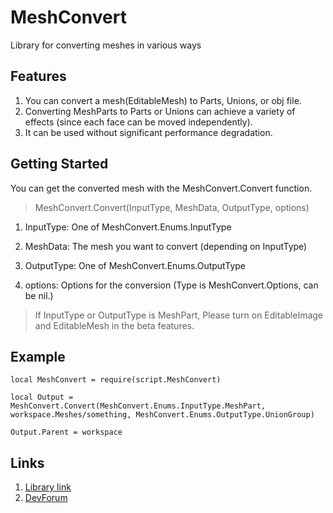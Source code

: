 # **MeshConvert**

Library for converting meshes in various ways

## **Features**

1. You can convert a mesh(EditableMesh) to Parts, Unions, or obj file.
2. Converting MeshParts to Parts or Unions can achieve a variety of effects (since each face can be moved independently).
3. It can be used without significant performance degradation.

## **Getting Started**

You can get the converted mesh with the MeshConvert.Convert function.

> MeshConvert.Convert(InputType, MeshData, OutputType, options)

1. InputType: One of MeshConvert.Enums.InputType

2. MeshData: The mesh you want to convert (depending on InputType)

3. OutputType: One of MeshConvert.Enums.OutputType

4. options: Options for the conversion (Type is MeshConvert.Options, can be nil.)

> If InputType or OutputType is MeshPart, Please turn on EditableImage and EditableMesh in the beta features.

## **Example**

```luau
local MeshConvert = require(script.MeshConvert)

local Output = MeshConvert.Convert(MeshConvert.Enums.InputType.MeshPart, workspace.Meshes/something, MeshConvert.Enums.OutputType.UnionGroup)

Output.Parent = workspace
```

## **Links**

1. [Library link](https://create.roblox.com/store/asset/132609822030597/MeshConvert)
2. [DevForum](https://devforum.roblox.com/t/meshconvert-library-for-converting-meshes-in-various-ways/3230079)
